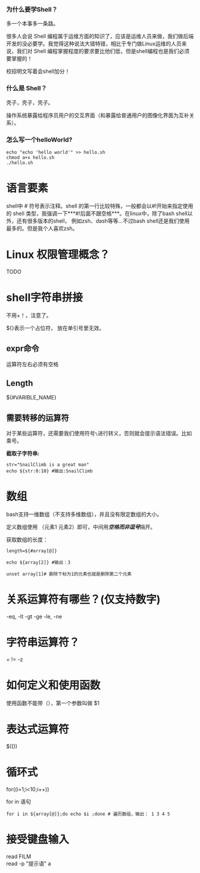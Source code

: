 ### 为什么要学Shell？

多一个本事多一条路。  

很多人会说 Shell 编程属于运维方面的知识了，应该是运维人员来做，我们做后端开发的没必要学。我觉得这种说法大错特错，相比于专门做Linux运维的人员来说，我们对 Shell 编程掌握程度的要求要比他们低，但是shell编程也是我们必须要掌握的！

校招明文写着会shell加分！  


### 什么是 Shell？

壳子，壳子，壳子。  

操作系统暴露给程序员用户的交互界面（和暴露给普通用户的图像化界面为互补关系）。  



### 怎么写一个helloWorld?  
```shell
echo "echo 'hello world'" >> hello.sh
chmod a+x hello.sh 
./hello.sh
```

# 语言要素
shell中 # 符号表示注释。shell 的第一行比较特殊，一般都会以#!开始来指定使用的 shell 类型，我强调一下***#!后面不跟空格***。在linux中，除了bash shell以外，还有很多版本的shell， 例如zsh、dash等等...不过bash shell还是我们使用最多的。但是我个人喜欢zsh。



# Linux 权限管理概念？

TODO 



# shell字符串拼接

不用+！，注意了。  

${}表示一个占位符， 放在单引号里无效。  



## expr命令

运算符左右必须有空格  



## Length

${#VARIBLE_NAME}  



## 需要转移的运算符

对于某些运算符，还需要我们使用符号`\`进行转义，否则就会提示语法错误。比如乘号。 



**截取子字符串:**

```
str="SnailClimb is a great man"
echo ${str:0:10} #输出:SnailClimb
```



# 数组

bash支持一维数组（不支持多维数组），并且没有限定数组的大小。

定义数组使用 （元素1 元素2）即可，中间用***空格而非逗号***隔开。

获取数组的长度：

```
length=${#array[@]}
```

```
echo ${array[2]} #输出：3
```

```
unset array[1]# 删除下标为1的元素也就是删除第二个元素
```



# 关系运算符有哪些？(仅支持数字)

-eq, -lt -gt -ge -le, -ne



# 字符串运算符？

=  !=  -z 



# 如何定义和使用函数

使用函数不能带（），第一个参数叫做 $1



# 表达式运算符 

$(())



# 循环式

for((i=1;i<10;i++))

for in 语句

```
for i in ${array[@]};do echo $i ;done # 遍历数组，输出： 1 3 4 5 
```



# 接受键盘输入

read FILM  
read -p "提示语" a